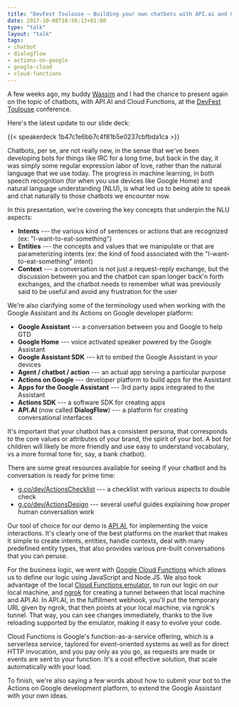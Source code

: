 ```yaml
---
title: "DevFest Toulouse — Building your own chatbots with API.ai and Cloud Functions"
date: 2017-10-08T16:56:13+01:00
type: "talk"
layout: "talk"
tags:
- chatbot
- dialogflow
- actions-on-google
- google-cloud
- cloud-functions
---
```


A few weeks ago, my buddy [Wassim](https://twitter.com/manekinekko) and I had the chance to present again on the topic of chatbots, with API.AI and Cloud Functions, at the [DevFest Toulouse](https://devfesttoulouse.fr/) conference.

Here's the latest update to our slide deck:

{{< speakerdeck 1b47c1e6bb7c4f81b5e0237cbfbda1ca >}}

Chatbots, per se, are not really new, in the sense that we've been developing bots for things like IRC for a long time, but back in the day, it was simply some regular expression labor of love, rather than the natural language that we use today. The progress in machine learning, in both speech recognition (for when you use devices like Google Home) and natural language understanding (NLU), is what led us to being able to speak and chat naturally to those chatbots we encounter now.

In this presentation, we're covering the key concepts that underpin the NLU aspects:

-   **Intents** --- the various kind of sentences or actions that are recognized (ex: "I-want-to-eat-something")
-   **Entities** --- the concepts and values that we manipulate or that are parameterizing intents (ex: the kind of food associated with the "I-want-to-eat-something" intent)
-   **Context** --- a conversation is not just a request-reply exchange, but the discussion between you and the chatbot can span longer back'n forth exchanges, and the chatbot needs to remember what was previously said to be useful and avoid any frustration for the user

We're also clarifying some of the terminology used when working with the Google Assistant and its Actions on Google developer platform:

-   **Google Assistant** --- a conversation between you and Google to help GTD
-   **Google Home** --- voice activated speaker powered by the Google Assistant
-   **Google Assistant SDK** --- kit to embed the Google Assistant in your devices
-   **Agent / chatbot / action** --- an actual app serving a particular purpose
-   **Actions on Google** --- developer platform to build apps for the Assistant
-   **Apps for the Google Assistant** --- 3rd party apps integrated to the Assistant
-   **Actions SDK** --- a software SDK for creating apps
-   **API.AI** (now called **DialogFlow**) --- a platform for creating conversational interfaces

It's important that your chatbot has a consistent persona, that corresponds to the core values or attributes of your brand, the spirit of your bot. A bot for children will likely be more friendly and use easy to understand vocabulary, vs a more formal tone for, say, a bank chatbot).

There are some great resources available for seeing if your chatbot and its conversation is ready for prime time:

-   [g.co/dev/ActionsChecklist](http://g.co/dev/ActionsChecklist) --- a checklist with various aspects to double check
-   [g.co/dev/ActionsDesign](http://g.co/dev/ActionsDesign) --- several useful guides explaining how proper human conversation work

Our tool of choice for our demo is [API.AI](https://api.ai/), for implementing the voice interactions. It's clearly one of the best platforms on the market that makes it simple to create intents, entities, handle contexts, deal with many predefined entity types, that also provides various pre-built conversations that you can peruse.

For the business logic, we went with [Google Cloud Functions](https://cloud.google.com/functions/) which allows us to define our logic using JavaScript and Node.JS. We also took advantage of the local [Cloud Functions emulator](https://cloud.google.com/functions/docs/emulator), to run our logic on our local machine, and [ngrok](https://ngrok.com/) for creating a tunnel between that local machine and API.AI. In API.AI, in the fulfillment webhook, you'll put the temporary URL given by ngrok, that then points at your local machine, via ngrok's tunnel. That way, you can see changes immediately, thanks to the live reloading supported by the emulator, making it easy to evolve your code.

Cloud Functions is Google's function-as-a-service offering, which is a serverless service, taylored for event-oriented systems as well as for direct HTTP invocation, and you pay only as you go, as requests are made or events are sent to your function. It's a cost effective solution, that scale automatically with your load.

To finish, we're also saying a few words about how to submit your bot to the Actions on Google development platform, to extend the Google Assistant with your own ideas.